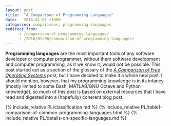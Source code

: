 ```yaml
---
layout: post
title:  "A Comparison of Programming Languages"
date:   2016-01-07 +1000
categories: comparisons, programming-languages
redirect_from:
      - /comparison-of-programming-languages/
      - /2016/01/08/comparison-of-programming-languages/
---
```


**Programming languages** are the most important tools of any software developer or computer programmer, without them software development and computer programming, as it we know it, would not be possible. This post started out as a section of the glossary of the [*A Comparison of Free Operating Systems*](/comparison-of-free-operating-systems/) post, but I have decided to make it a whole new post. I should mention, however, that my programming knowledge is in its infancy (mostly limited to some Bash, MATLAB/GNU Octave and Python knowledge), so much of this post is based on external resources that I have read and digested into a (hopefully) coherent blog post.

{% include_relative PL/classification.md %}
{% include_relative PL/table1-comparison-of-common-programming-languages.html %}
{% include_relative PL/details-on-specific-languages.md %}
